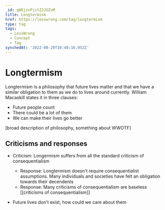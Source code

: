 ```yaml
---
_id: gWEjzxPjitZ2JGZvM
title: Longtermism
href: https://lesswrong.com/tag/longtermism
type: tag
tags:
  - LessWrong
  - Concept
  - Tag
synchedAt: '2022-08-29T10:48:16.952Z'
---
```

# Longtermism

Longtermism is a philosophy that future lives matter and that we have a similar obligation to them as we do to lives around currently. William Macaskill states it in three clauses: 

*   Future people count
*   There could be a lot of them
*   We can make their lives go better

\[broad description of philosophy, something about WWOTF\]

## Criticisms and responses

*   Criticism: Longermism suffers from all the standard criticism of consequentialism
    *   Response: Longtermism doesn't require consequentialist assumptions. Many individuals and societies have felt an obligation towards their decendents
    *   Response: Many criticisms of consequentialism are baseless \[\[criticisms of consequentialism\]\]
    
*   Future lives don't exist, how could we care about them
